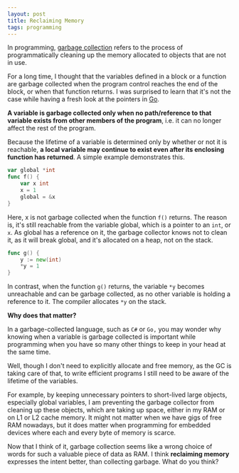 ```yaml
---
layout: post
title: Reclaiming Memory
tags: programming
---
```


In programming, [garbage collection](https://www.computerhope.com/jargon/g/garbage-collection.htm) refers to the process of programmatically cleaning up the memory allocated to objects that are not in use.

For a long time, I thought that the variables defined in a block or a function are garbage collected when the program control reaches the end of the block, or when that function returns. I was surprised to learn that it's not the case while having a fresh look at the pointers in [Go](https://golang.org/).

**A variable is garbage collected only when no path/reference to that variable exists from other members of the program**, i.e. it can no longer affect the rest of the program.

Because the lifetime of a variable is determined only by whether or not it is reachable, **a local variable may continue to exist even after its enclosing function has returned**. A simple example demonstrates this.

```go
var global *int
func f() {
    var x int
    x = 1
    global = &x
}
```

Here, x is not garbage collected when the function `f()` returns. The reason is, it's still reachable from the variable global, which is a pointer to an `int`, or `x`. As global has a reference on it, the garbage collector knows not to clean it, as it will break global, and it's allocated on a heap, not on the stack. 

```go
func g() {
    y := new(int)
    *y = 1
}
```

In contrast, when the function `g()` returns, the variable `*y` becomes unreachable and can be garbage collected, as no other variable is holding a reference to it. The compiler allocates `*y` on the stack. 

 **Why does that matter?**

In a garbage-collected language, such as `C#` or `Go,` you may wonder why knowing when a variable is garbage collected is important while programming when you have so many other things to keep in your head at the same time.

Well, though I don't need to explicitly allocate and free memory, as the GC is taking care of that, to write efficient programs I still need to be aware of the lifetime of the variables.

For example, by keeping unnecessary pointers to short-lived large objects, especially global variables, I am preventing the garbage collector from cleaning up these objects, which are taking up space, either in my RAM or on L1 or L2 cache memory. It might not matter when we have gigs of free RAM nowadays, but it does matter when programming for embedded devices where each and every byte of memory is scarce.

Now that I think of it, garbage collection seems like a wrong choice of words for such a valuable piece of data as RAM. I think **reclaiming memory** expresses the intent better, than collecting garbage. What do you think?
